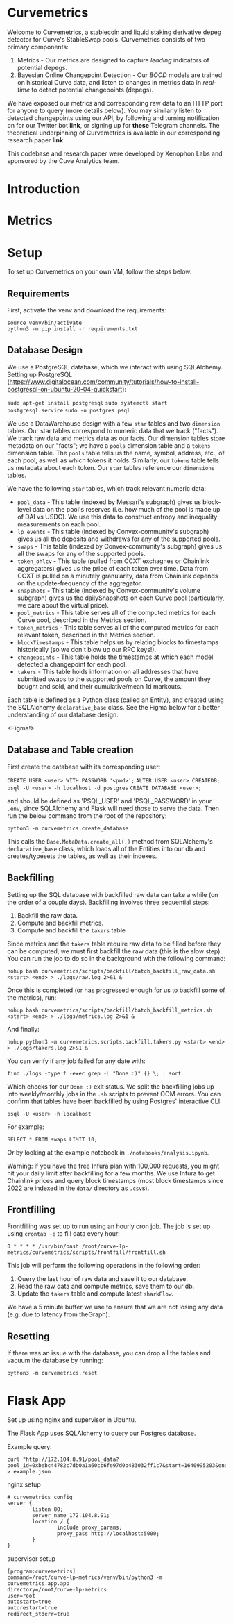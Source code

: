 # Curvemetrics

Welcome to Curvemetrics, a stablecoin and liquid staking derivative depeg detector for Curve's StableSwap pools. Curvemetrics consists of two primary components:

1. Metrics - Our metrics are designed to capture *leading* indicators of potential depegs.
2. Bayesian Online Changepoint Detection - Our *BOCD* models are trained on historical Curve data, and listen to changes in metrics data in *real-time* to detect potential changepoints (depegs).

We have exposed our metrics and corresponding raw data to an HTTP port for anyone to query (more details below). You may similarly listen to detected changepoints using our API, by following and turning notification on for our Twitter bot **link**, or signing up for **these** Telegram channels. The theoretical underpinning of Curvemetrics is available in our corresponding research paper **link**.

This codebase and research paper were developed by Xenophon Labs and sponsored by the Cuve Analytics team.

# Introduction

# Metrics

# Setup

To set up Curvemetrics on your own VM, follow the steps below.

## Requirements

First, activate the venv and download the requirements:

```
source venv/bin/activate
python3 -m pip install -r requirements.txt
```

## Database Design

We use a PostgreSQL database, which we interact with using SQLAlchemy. Setting up PostgreSQL (https://www.digitalocean.com/community/tutorials/how-to-install-postgresql-on-ubuntu-20-04-quickstart):

```sudo apt-get install postgresql```
```sudo systemctl start postgresql.service```
```sudo -u postgres psql```

We use a DataWarehouse design with a few ``star`` tables and two ``dimension`` tables. Our star tables correspond to numeric data that we track ("facts"). We track raw data and metrics data as our facts. Our dimension tables store metadata on our "facts"; we have a `pools` dimension table and a `tokens` dimension table. The `pools` table tells us the name, symbol, address, etc., of each pool, as well as which tokens it holds. Similarly, our `tokens` table tells us metadata about each token. Our ``star`` tables reference our ``dimensions`` tables.

We have the following ``star`` tables, which track relevant numeric data:

- ``pool_data`` - This table (indexed by Messari's subgraph) gives us block-level data on the pool's reserves (i.e. how much of the pool is made up of DAI vs USDC). We use this data to construct entropy and inequality measurements on each pool.
- ``lp_events`` - This table (indexed by Convex-community's subgraph) gives us all the deposits and withdraws for any of the supported pools.
- ``swaps`` - This table (indexed by Convex-community's subgraph) gives us all the swaps for any of the supported pools.
- ``token_ohlcv`` - This table (pulled from CCXT exchagnes or Chainlink aggregators) gives us the price of each token over time. Data from CCXT is pulled on a minutely granularity, data from Chainlink depends on the update-frequency of the aggregator.
- ``snapshots`` - This table (indexed by Convex-community's volume subgraph) gives us the dailySnapshots on each Curve pool (particularly, we care about the virtual price).
- ``pool_metrics`` - This table serves all of the computed metrics for each Curve pool, described in the Metrics section.
- ``token_metrics`` - This table serves all of the computed metrics for each relevant token, described in the Metrics section.
- ``blockTimestamps`` - This table helps us by relating blocks to timestamps historically (so we don't blow up our RPC keys!).
- ``changepoints`` - This table holds the timestamps at which each model detected a changepoint for each pool.
- ``takers`` - This table holds information on all addresses that have submitted swaps to the supported pools on Curve, the amount they bought and sold, and their cumulative/mean 1d markouts. 

Each table is defined as a Python class (called an Entity), and created using the SQLAlchemy `declarative_base` class. See the Figma below for a better understanding of our database design.

<Figma!>

## Database and Table creation

First create the database with its corresponding user:

```CREATE USER <user> WITH PASSWORD '<pwd>';```
```ALTER USER <user> CREATEDB;```
```psql -U <user> -h localhost -d postgres```
```CREATE DATABASE <user>;```

<user> and <pwd> should be defined as 'PSQL_USER' and 'PSQL_PASSWORD' in your `.env`, since SQLAlchemy and Flask will need those to serve the data. Then run the below command from the root of the repository:

```
python3 -m curvemetrics.create_database
```

This calls the `Base.MetaData.create_all(.)` method from SQLAlchemy's `declarative_base` class, which loads all of the Entities into our db and creates/typesets the tables, as well as their indexes.

## Backfilling

Setting up the SQL database with backfilled raw data can take a while (on the order of a couple days). Backfilling involves three sequential steps:

1. Backfill the raw data.
2. Compute and backfill metrics.
3. Compute and backfill the `takers` table

Since metrics and the `takers` table require raw data to be filled before they can be computed, we must first backfill the raw data (this is the slow step). You can run the job to do so in the background with the following command:

```
nohup bash curvemetrics/scripts/backfill/batch_backfill_raw_data.sh <start> <end> > ./logs/raw.log 2>&1 &
```

Once this is completed (or has progressed enough for us to backfill some of the metrics), run:

```
nohup bash curvemetrics/scripts/backfill/batch_backfill_metrics.sh <start> <end> > ./logs/metrics.log 2>&1 &
```

And finally: 

```
nohup python3 -m curvemetrics.scripts.backfill.takers.py <start> <end> > ./logs/takers.log 2>&1 &
```

You can verify if any job failed for any date with:

```
find ./logs -type f -exec grep -L "Done :)" {} \; | sort
```

Which checks for our `Done :)` exit status. We split the backfilling jobs up into weekly/monthly jobs in the `.sh` scripts to prevent OOM errors. You can confirm that tables have been backfilled by using Postgres' interactive CLI:

```
psql -U <user> -h localhost
```

For example:

```
SELECT * FROM swaps LIMIT 10;
```

Or by looking at the example notebook in `./notebooks/analysis.ipynb`.

Warning: if you have the free Infura plan with 100,000 requests, you might hit your daily limit after backfilling for a few months. We use Infura to get Chainlink prices and query block timestamps (most block timestamps since 2022 are indexed in the `data/` directory as `.csv`s).

## Frontfilling

Frontfilling was set up to run using an hourly cron job. The job is set up using `crontab -e` to fill data every hour:

```
0 * * * * /usr/bin/bash /root/curve-lp-metrics/curvemetrics/scripts/frontfill/frontfill.sh
```

This job will perform the following operations in the following order:

1. Query the last hour of raw data and save it to our database.
2. Read the raw data and compute metrics, save them to our db.
3. Update the `takers` table and compute latest `sharkFlow`.

We have a 5 minute buffer we use to ensure that we are not losing any data (e.g. due to latency from theGraph).

## Resetting
If there was an issue with the database, you can drop all the tables and vacuum the database by running:

```
python3 -m curvemetrics.reset
```

# Flask App

Set up using nginx and supervisor in Ubuntu.

The Flask App uses SQLAlchemy to query our Postgres database.

Example query:

```
curl "http://172.104.8.91/pool_data?pool_id=0xbebc44782c7db0a1a60cb6fe97d0b483032ff1c7&start=1640995203&end=1641995203" > example.json
```

nginx setup
```
# curvemetrics config
server {
        listen 80;
        server_name 172.104.8.91;
        location / {
                include proxy_params;
                proxy_pass http://localhost:5000;
        }
}
```

supervisor setup
```
[program:curvemetrics]
command=/root/curve-lp-metrics/venv/bin/python3 -m curvemetrics.app.app
directory=/root/curve-lp-metrics
user=root
autostart=true
autorestart=true
redirect_stderr=true
```